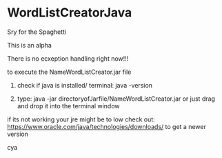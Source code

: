 # WordListCreatorJava

Sry for the Spaghetti

This is an alpha

There is no ecxeption handling right now!!!

to execute the NameWordListCreator.jar file

1) check if java is installed/ terminal: java -version

2) type: java -jar directoryofJarfile/NameWordListCreator.jar
or just drag and drop it into the terminal window

if its not working your jre might be to low 
check out: https://www.oracle.com/java/technologies/downloads/
to get a newer version

cya
